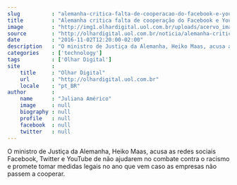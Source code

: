 ```yaml
---
slug          : "alemanha-critica-falta-de-cooperacao-do-facebook-e-youtube-contra-racismo"
title         : "Alemanha critica falta de cooperação do Facebook e YouTube contra racismo"
image         : "http://img1.olhardigital.uol.com.br/uploads/acervo_imagens/2016/09/20160929160745_660_420.jpg"
source        : "http://olhardigital.uol.com.br/noticia/alemanha-critica-falta-de-cooperacao-do-facebook-e-youtube-contra-racismo/63586"
date          : "2016-11-02T12:20:00-02:00"
description   : "O ministro de Justiça da Alemanha, Heiko Maas, acusa as redes sociais Facebook, Twitter e YouTube de não ajudarem no combate contra o racismo e promete tomar medidas legais no ano que vem caso as empresas não passem a cooperar."
categories    : ['technology']
tags          : ['Olhar Digital']
site          :
    title     : "Olhar Digital"
    url       : "http://olhardigital.uol.com.br"
    locale    : "pt_BR"
author        :
    name      : "Juliana Américo"
    image     : null
    biography : null
    profile   : null
    facebook  : null
    twitter   : null
---
```


O ministro de Justiça da Alemanha, Heiko Maas, acusa as redes sociais Facebook, Twitter e YouTube de não ajudarem no combate contra o racismo e promete tomar medidas legais no ano que vem caso as empresas não passem a cooperar.
